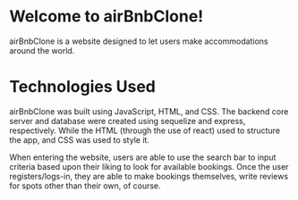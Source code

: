 # Welcome to airBnbClone!

airBnbClone is a website designed to let users make accommodations around the world.

# Technologies Used
airBnbClone was built using JavaScript, HTML, and CSS. The backend core server and database were created using sequelize and express, respectively. While the HTML (through the use of react) used to structure the app, and CSS was used to style it.

When entering the website, users are able to use the search bar to input criteria based upon their liking to look for available bookings. Once the user registers/logs-in, they are able to make bookings themselves, write reviews for spots other than their own, of course.
